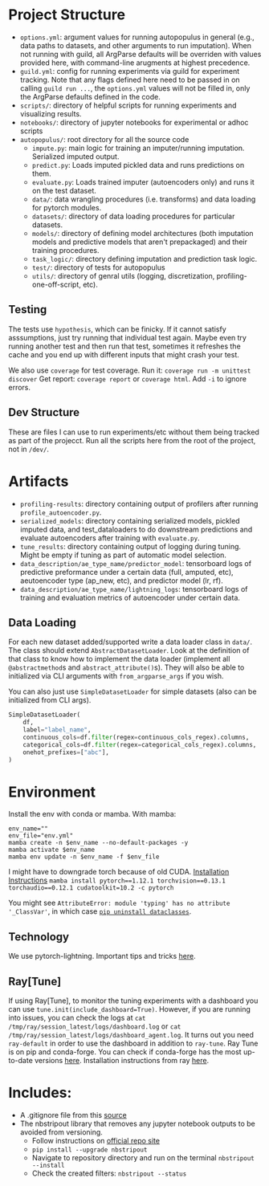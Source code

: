 # Project Structure
- `options.yml`: argument values for running autopopulus in general (e.g., data paths to datasets, and other arguments to run imputation).
  When not running with guild, all ArgParse defaults will be overriden with values provided here, with command-line arugments at highest precedence.
- `guild.yml`: config for running experiments via guild for experiment tracking.
  Note that any flags defined here need to be passed in on calling `guild run ...`, the `options.yml` values will not be filled in, only the ArgParse defaults defined in the code.
- `scripts/`: directory of helpful scripts for running experiments and visualizing results.
- `notebooks/`: directory of jupyter notebooks for experimental or adhoc scripts
- `autopopulus/`: root directory for all the source code
  - `impute.py`: main logic for training an imputer/running imputation. Serialized imputed output.
  - `predict.py`: Loads imputed pickled data and runs predictions on them.
  - `evaluate.py`: Loads trained imputer (autoencoders only) and runs it on the test dataset.
  - `data/`: data wrangling procedures (i.e. transforms) and data loading for pytorch modules.
  - `datasets/`: directory of data loading procedures for particular datasets.
  - `models/`: directory of defining model architectures (both imputation models and predictive models that aren't prepackaged) and their training procedures.
  - `task_logic/`: directory defining imputation and prediction task logic.
  - `test/`: directory of tests for autopopulus
  - `utils/`: directory of genral utils (logging, discretization,  profiling-one-off-script, etc).

## Testing
The tests use `hypothesis`, which can be finicky.
If it cannot satisfy asssumptions, just try running that individual test again.
Maybe even try running another test and then run that test, sometimes it refreshes the cache and you end up with different inputs that might crash your test.

We also use `coverage` for test coverage.
Run it: `coverage run -m unittest discover`
Get report: `coverage report` or `coverage html`. Add `-i` to ignore errors.

## Dev Structure
These are files I can use to run experiments/etc without them being tracked as part of the projecct.
Run all the scripts here from the root of the project, not in `/dev/`. 

# Artifacts
- `profiling-results`: directory containing output of profilers after running `profile_autoencoder.py`.
- `serialized_models`: directory containing serialized models, pickled imputed data, and test_dataloaders to do downstream predictions and evaluate autoencoders after training with `evaluate.py`.
- `tune_results`: directory containing output of logging during tuning. Might be empty if tuning as part of automatic model selection.
- `data_description/ae_type_name/predictor_model`: tensorboard logs of predictive preformance under a certain data (full, amputed, etc), aeutoencoder type (ap_new, etc), and predictor model (lr, rf).
- `data_description/ae_type_name/lightning_logs`: tensorboard logs of training and evaluation metrics of autoencoder under certain data.

## Data Loading
For each new dataset added/supported write a data loader class in `data/`.
The class should extend `AbstractDatasetLoader`. Look at the definition of that class to know how to implement the data loader (implement all `@abstractmethod`s and `abstract_attribute()`s). They will also be able to initialized via CLI arguments with `from_argparse_args` if you wish.

You can also just use `SimpleDatasetLoader` for simple datasets (also can be initialized from CLI args).
```python
SimpleDatasetLoader(
    df,
    label="label_name",
    continuous_cols=df.filter(regex=continuous_cols_regex).columns,
    categorical_cols=df.filter(regex=categorical_cols_regex).columns,
    onehot_prefixes=["abc"],
)
```

# Environment
Install the env with conda or mamba. With mamba:
```shell
env_name=""
env_file="env.yml"
mamba create -n $env_name --no-default-packages -y
mamba activate $env_name
mamba env update -n $env_name -f $env_file
```

I might have to downgrade torch because of old CUDA. 
[Installation Instructions](https://pytorch.org/get-started/previous-versions/)
`mamba install pytorch==1.12.1 torchvision==0.13.1 torchaudio==0.12.1 cudatoolkit=10.2 -c pytorch`


You might see `AttributeError: module 'typing' has no attribute '_ClassVar'`, in which case [`pip uninstall dataclasses`](https://github.com/ray-project/tune-sklearn/issues/181#issuecomment-782598003).


## Technology
We use pytorch-lightning. Important tips and tricks [here](https://lightning.ai/docs/pytorch/stable/advanced/speed.html).
## Ray[Tune]
If using Ray[Tune], to monitor the tuning experiments with a dashboard you can use `tune.init(include_dashboard=True)`.
However, if you are running into issues, you can check the logs at `cat /tmp/ray/session_latest/logs/dashboard.log` or `cat /tmp/ray/session_latest/logs/dashboard_agent.log`.
It turns out you need `ray-default` in order to use the dashboard in addition to `ray-tune`.
Ray Tune is on pip and conda-forge. You can check if conda-forge has the most up-to-date versions [here](https://github.com/conda-forge/ray-packages-feedstock).
Installation instructions from ray [here](https://docs.ray.io/en/latest/ray-overview/installation.html#installing-from-conda-forge).

# Includes:
- A .gitignore file from this [source](https://raw.githubusercontent.com/github/gitignore/master/Python.gitignore)
- The nbstripout library that removes any jupyter notebook outputs to be avoided from versioning.
  - Follow instructions on [official repo site](https://github.com/kynan/nbstripout)
  - `pip install --upgrade nbstripout`
  - Navigate to repository directory and run on the terminal `nbstripout --install`
  - Check the created filters: `nbstripout --status`
